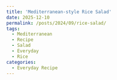 ```yaml
---
title: 'Mediterranean-style Rice Salad'
date: 2025-12-10
permalink: /posts/2024/09/rice-salad/
tags:
  - Mediterranean
  - Recipe
  - Salad
  - Everyday
  - Rice
categories:
  - Everyday Recipe
---
```


